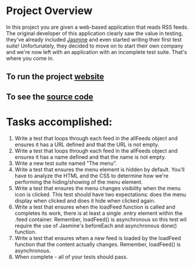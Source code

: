 # Project Overview

In this project you are given a web-based application that reads RSS feeds. The original developer of this application clearly saw the value in testing, they've already included [Jasmine](http://jasmine.github.io/) and even started writing their first test suite! Unfortunately, they decided to move on to start their own company and we're now left with an application with an incomplete test suite. That's where you come in.

## To run the project [website](http://aviun.github.io/frontend-nanodegree-feedreader)
## To see the [source code](https://github.com/aviun/frontend-nanodegree-feedreader)

# Tasks accomplished:

1. Write a test that loops through each feed in the allFeeds object and ensures it has a URL defined and that the URL is not empty.
2. Write a test that loops through each feed in the allFeeds object and ensures it has a name defined and that the name is not empty.
3. Write a new test suite named "The menu".
4. Write a test that ensures the menu element is hidden by default. You'll have to analyze the HTML and the CSS to determine how we're performing the hiding/showing of the menu element.
5. Write a test that ensures the menu changes visibility when the menu icon is clicked. This test should have two expectations: does the menu display when clicked and does it hide when clicked again.
6. Write a test that ensures when the loadFeed function is called and completes its work, there is at least a single .entry element within the .feed container. Remember, loadFeed() is asynchronous so this test wil require the use of Jasmine's beforeEach and asynchronous done() function.
7. Write a test that ensures when a new feed is loaded by the loadFeed function that the content actually changes. Remember, loadFeed() is asynchronous.
8. When complete - all of your tests should pass.
